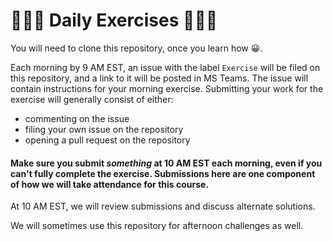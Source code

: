 # 🏋🏻‍♀️ Daily Exercises 🏃🏾‍♀️

You will need to clone this repository, once you learn how 😀.

Each morning by 9 AM EST, an issue with the label `Exercise` will be filed on this repository, and a link to it will be posted in MS Teams. The issue will contain instructions for your morning exercise. Submitting your work for the exercise will generally consist of either:

- commenting on the issue
- filing your own issue on the repository
- opening a pull request on the repository

#### Make sure you submit _something_ at 10 AM EST each morning, even if you can't fully complete the exercise. Submissions here are one component of how we will take attendance for this course.

At 10 AM EST, we will review submissions and discuss alternate solutions.

We will sometimes use this repository for afternoon challenges as well.
